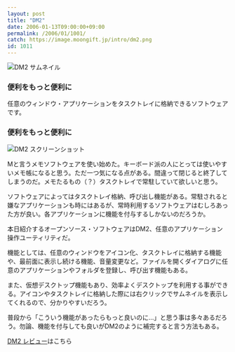 ```yaml
---
layout: post
title: "DM2"
date: 2006-01-13T09:00:00+09:00
permalink: /2006/01/1001/
catch: https://image.moongift.jp/intro/dm2.png
id: 1011
---
```

 ![DM2 サムネイル](https://image.moongift.jp/intro/dm2.t.png "DM2 サムネイル")
  

### 便利をもっと便利に
  
任意のウィンドウ・アプリケーションをタスクトレイに格納できるソフトウェアです。  
<!--more-->  

### 便利をもっと便利に
  

![DM2 スクリーンショット](https://image.moongift.jp/intro/dm2.png "DM2 スクリーンショット")

  

Mと言うメモソフトウェアを使い始めた。キーボード派の人にとっては使いやすいメモ帳になると思う。ただ一つ気になる点がある。間違って閉じると終了してしまうのだ。メモたるもの（？）タスクトレイで常駐していて欲しいと思う。

  

ソフトウェアによってはタスクトレイ格納、呼び出し機能がある。常駐されると嫌なアプリケーションも時にはあるが、常時利用するソフトウェアはむしろあった方が良い。各アプリケーションに機能を付与するしかないのだろうか。

  

本日紹介するオープンソース・ソフトウェアはDM2、任意のアプリケーション操作ユーティリティだ。

  

機能としては、任意のウィンドウをアイコン化、タスクトレイに格納する機能や、最前面に表示し続ける機能、音量変更など。ファイルを開くダイアログに任意のアプリケーションやフォルダを登録し、呼び出す機能もある。

  

また、仮想デスクトップ機能もあり、効率よくデスクトップを利用する事ができる。アイコンやタスクトレイに格納した際には右クリックでサムネイルを表示してくれるので、分かりやすいだろう。

  

普段から「こういう機能があったらもっと良いのに…」と思う事は多々あるだろう。勿論、機能を付与しても良いがDM2のように補完すると言う方法もある。

  

[DM2 レビュー](http://oss.moongift.jp/review/i-1013.html)はこちら


